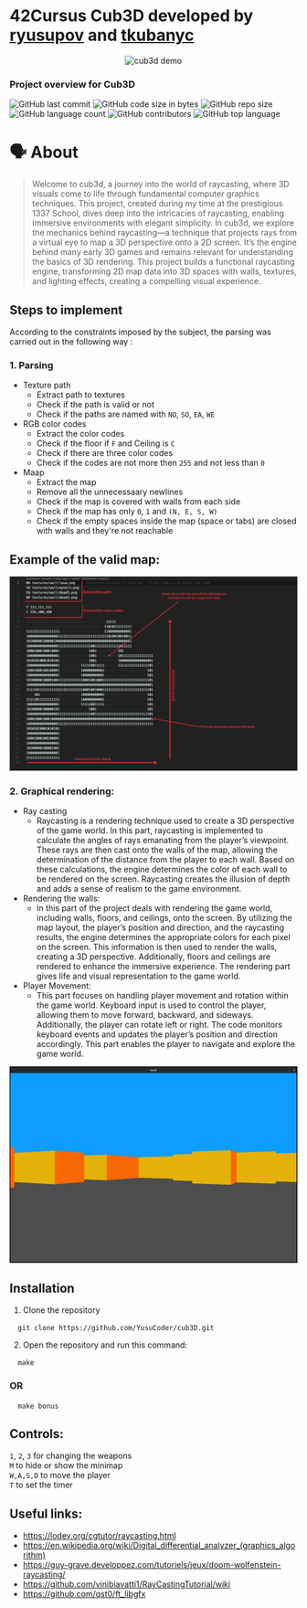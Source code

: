 # 42Cursus Cub3D developed by [ryusupov](https://github.com/YusuCoder) and [tkubanyc](https://github.com/Tilek12)

<p align="center">
  <img src="textures/record.gif" alt="cub3d demo" width="600" height="auto">
</p>


### Project overview for Cub3D
![GitHub last commit](https://img.shields.io/github/last-commit/YusuCoder/cub3D)
![GitHub code size in bytes](https://img.shields.io/github/languages/code-size/YusuCoder/cub3D)
![GitHub repo size](https://img.shields.io/github/repo-size/YusuCoder/minishell)
![GitHub language count](https://img.shields.io/github/languages/count/YusuCoder/cub3D)
![GitHub contributors](https://img.shields.io/github/contributors/YusuCoder/cub3D)
![GitHub top language](https://img.shields.io/github/languages/top/YusuCoder/cub3D)

# :speaking_head: About
> Welcome to cub3d, a journey into the world of raycasting, where 3D visuals come to life through fundamental computer graphics techniques. This project, created during my time at the prestigious 1337 School, dives deep into the intricacies of raycasting, enabling immersive environments with elegant simplicity. In cub3d, we explore the mechanics behind raycasting—a technique that projects rays from a virtual eye to map a 3D perspective onto a 2D screen.
  It’s the engine behind many early 3D games and remains relevant for understanding the basics of 3D rendering. This project builds a functional raycasting engine, transforming 2D map data into 3D spaces with walls, textures, and lighting effects, creating a compelling visual experience.

## Steps to implement

According to the constraints imposed by the subject, the parsing was carried out in the following way :

### 1. Parsing
   - Texture path
     - Extract path to textures
     - Check if the path is valid or not
     - Check if the paths are named with ```NO```, ```SO```, ```EA```, ```WE```
   - RGB color codes
     - Extract the color codes
     - Check if the floor if ```F``` and Ceiling is ```C```
     - Check if there are three color codes
     - Check if the codes are not more then ```255``` and not less than ```0```
   - Maap
     - Extract the map
     - Remove all the unnecessaary newlines
     - Check if the map is covered with walls from each side
     - Check if the map has only ```0```, ```1``` and ```(N, E, S, W)```
     - Check if the empty spaces inside the map (space or tabs) are closed with walls and they're not reachable

## Example of the valid map:

![Horizontal line check](https://github.com/YusuCoder/cub3D/blob/parse/textures/Horizontal%20line%20check.png?raw=true)


### 2. Graphical rendering:
  - Ray casting
    - Raycasting is a rendering technique used to create a 3D perspective of the game world. In this part, raycasting is implemented to calculate the angles of rays emanating from the player’s viewpoint. These rays are then cast onto the walls of the map, allowing the determination of the distance from the player to each wall. Based on these calculations, the engine determines the color of each wall to be rendered on the         screen. Raycasting creates the illusion of depth and adds a sense of realism to the game environment.
  - Rendering the walls:
    - In this part of the project deals with rendering the game world, including walls, floors, and ceilings, onto the screen. By utilizing the map layout, the player’s position and direction, and the raycasting results, the engine determines the appropriate colors for each pixel on the screen. This information is then used to render the walls, creating a 3D perspective. Additionally, floors and ceilings are rendered to         enhance the immersive experience. The rendering part gives life and visual representation to the game world.
  - Player Movement:
    - This part focuses on handling player movement and rotation within the game world. Keyboard input is used to control the player, allowing them to move forward, backward, and sideways. Additionally, the player can rotate left or right. The code monitors keyboard events and updates the player’s position and direction accordingly. This part enables the player to navigate and explore the game world.

![Horizontal line check](https://github.com/YusuCoder/cub3D/blob/parse/textures/renderuing.png?raw=true)

## Installation

1. Clone the repository
```
  git clone https://github.com/YusuCoder/cub3D.git
```

2. Open the repository and run this command:
```
  make
```

### OR
```
  make bonus
```

## Controls:

```1```, ```2```, ```3``` for changing the weapons<br>
```M``` to hide or show the minimap<br>
```W,A,S,D``` to move the player<br>
```T``` to set the timer<br>


## Useful links:

- https://lodev.org/cgtutor/raycasting.html
- https://en.wikipedia.org/wiki/Digital_differential_analyzer_(graphics_algorithm)
- https://guy-grave.developpez.com/tutoriels/jeux/doom-wolfenstein-raycasting/
- https://github.com/vinibiavatti1/RayCastingTutorial/wiki
- https://github.com/qst0/ft_libgfx
